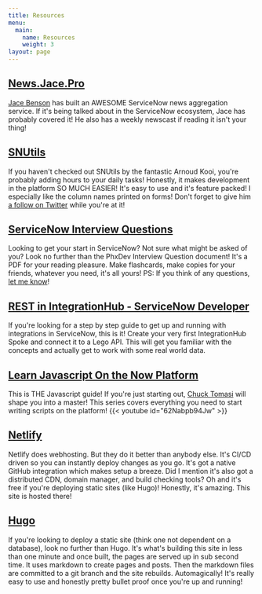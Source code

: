 ```yaml
---
title: Resources
menu:
  main:
    name: Resources
    weight: 3
layout: page
---
```

## [News.Jace.Pro](https://news.jace.pro)

[Jace Benson](https://www.linkedin.com/in/jacebenson/) has built an AWESOME ServiceNow news aggregation service. If it's being talked about in the ServiceNow ecosystem, Jace has probably covered it! He also has a weekly newscast if reading it isn't your thing!

## [SNUtils](https://www.arnoudkooi.com/)

If you haven't checked out SNUtils by the fantastic Arnoud Kooi, you're probably adding hours to your daily tasks! Honestly, it makes development in the platform SO MUCH EASIER! It's easy to use and it's feature packed! I especially like the column names printed on forms! Don't forget to give him [a follow on Twitter](https://twitter.com/sn_utils) while you're at it!

## [ServiceNow Interview Questions](https://phxdev.me/docs/ServiceNow%20Interview%20Questions.pdf)

Looking to get your start in ServiceNow? Not sure what might be asked of you? Look no further than the PhxDev Interview Question document! It's a PDF for your reading pleasure. Make flashcards, make copies for your friends, whatever you need, it's all yours! PS: If you think of any questions, [let me know](/contact)!

## [REST in IntegrationHub - ServiceNow Developer](https://developer.servicenow.com/dev.do#!/learn/courses/quebec/app_store_learnv2_rest_quebec_rest_integrations/app_store_learnv2_rest_quebec_rest_in_integrationhub/app_store_learnv2_rest_quebec_rest_in_integrationhub_objectives)
If you're looking for a step by step guide to get up and running with integrations in ServiceNow, this is it! Create your very first IntegrationHub Spoke and connect it to a Lego API. This will get you familiar with the concepts and actually get to work with some real world data.

## [Learn Javascript On the Now Platform](https://www.youtube.com/watch?v=62Nabpb94Jw&list=PL3rNcyAiDYK2_87aRvXEmAyD8M9DARVGK)
This is THE Javascript guide! If you're just starting out, [Chuck Tomasi](https://www.chucktomasi.com/) will shape you into a master! This series covers everything you need to start writing scripts on the platform!
{{< youtube id="62Nabpb94Jw" >}}

## [Netlify](https://netlify.com)
Netlify does webhosting. But they do it better than anybody else. It's CI/CD driven so you can instantly deploy changes as you go. It's got a native GitHub integration which makes setup a breeze. Did I mention it's also got a distributed CDN, domain manager, and build checking tools? Oh and it's free if you're deploying static sites (like Hugo)! Honestly, it's amazing. This site is hosted there!

## [Hugo](https://gohugo.io)
If you're looking to deploy a static site (think one not dependent on a database), look no further than Hugo. It's what's building this site in less than one minute and once built, the pages are served up in sub second time. It uses markdown to create pages and posts. Then the markdown files are committed to a git branch and the site rebuilds. Automagically! It's really easy to use and honestly pretty bullet proof once you're up and running!
